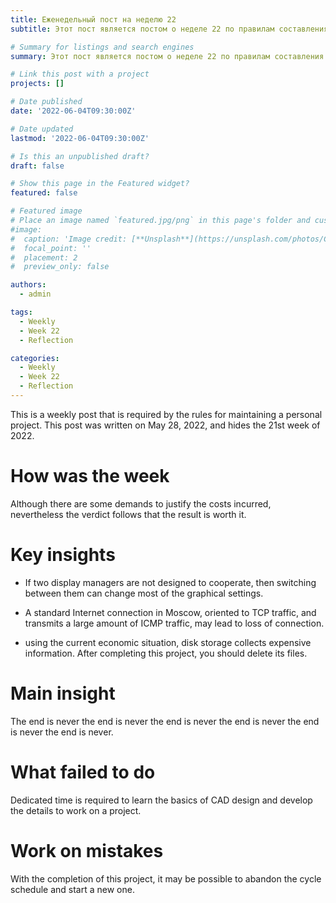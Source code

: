 ```yaml
---
title: Еженедельный пост на неделю 22
subtitle: Этот пост является постом о неделе 22 по правилам составления индивидуального проекта.

# Summary for listings and search engines
summary: Этот пост является постом о неделе 22 по правилам составления индивидуального проекта.

# Link this post with a project
projects: []

# Date published
date: '2022-06-04T09:30:00Z'

# Date updated
lastmod: '2022-06-04T09:30:00Z'

# Is this an unpublished draft?
draft: false

# Show this page in the Featured widget?
featured: false

# Featured image
# Place an image named `featured.jpg/png` in this page's folder and customize its options here.
#image:
#  caption: 'Image credit: [**Unsplash**](https://unsplash.com/photos/CpkOjOcXdUY)'
#  focal_point: ''
#  placement: 2
#  preview_only: false

authors:
  - admin

tags:
  - Weekly
  - Week 22
  - Reflection

categories:
  - Weekly
  - Week 22
  - Reflection
---
```


This is a weekly post that is required by the rules for maintaining a personal project. This post was written on May 28, 2022, and hides the 21st week of 2022.

# How was the week

Although there are some demands to justify the costs incurred, nevertheless the verdict follows that the result is worth it.

# Key insights

- If two display managers are not designed to cooperate, then switching between them can change most of the graphical settings.

- A standard Internet connection in Moscow, oriented to TCP traffic, and transmits a large amount of ICMP traffic, may lead to loss of connection.

- using the current economic situation, disk storage collects expensive information. After completing this project, you should delete its files.

# Main insight

The end is never the end is never the end is never the end is never the end is never the end is never.

# What failed to do

Dedicated time is required to learn the basics of CAD design and develop the details to work on a project.

# Work on mistakes

With the completion of this project, it may be possible to abandon the cycle schedule and start a new one.
